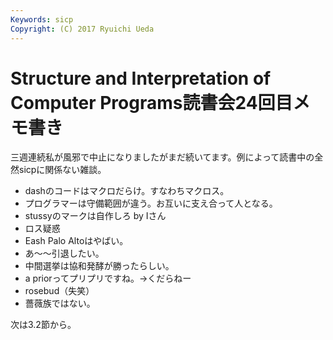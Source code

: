 ```yaml
---
Keywords: sicp
Copyright: (C) 2017 Ryuichi Ueda
---
```


# Structure and Interpretation of Computer Programs読書会24回目メモ書き
三週連続私が風邪で中止になりましたがまだ続いてます。例によって読書中の全然sicpに関係ない雑談。

<ul>
 <li>dashのコードはマクロだらけ。すなわちマクロス。</li>
 <li>プログラマーは守備範囲が違う。お互いに支え合って人となる。</li>
 <li>stussyのマークは自作しろ by Iさん</li>
 <li>ロス疑惑</li>
 <li>Eash Palo Altoはやばい。</li>
 <li>あ〜〜引退したい。</li>
 <li>中間選挙は協和発酵が勝ったらしい。</li>
 <li>a priorってプリプリですね。→くだらねー</li>
 <li>rosebud（失笑）</li>
 <li>薔薇族ではない。</li>
</ul>

次は3.2節から。
